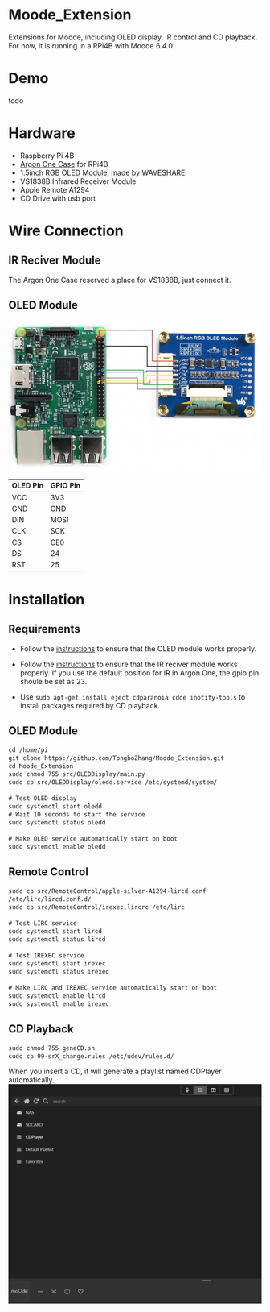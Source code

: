 # Moode_Extension
Extensions for Moode, including OLED display, IR control and CD playback.
For now, it is running in a RPi4B with Moode 6.4.0.

# Demo
todo

# Hardware
- Raspberry Pi 4B
- [Argon One Case](https://www.argon40.com/catalog/product/view/id/52/s/argon-one-raspberry-pi-4-case) for RPi4B
- [1.5inch RGB OLED Module](http://www.waveshare.net/wiki/1.5inch_RGB_OLED_Module), made by WAVESHARE
- VS1838B Infrared Receiver Module
- Apple Remote A1294
- CD Drive with usb port

# Wire Connection

## IR Reciver Module
The Argon One Case reserved a place for VS1838B, just connect it.

## OLED Module
![](./doc/OLED.jpg)

|OLED Pin|GPIO Pin|
|-|-|
|VCC|3V3|
|GND|GND|
|DIN|MOSI|
|CLK|SCK|
|CS|CE0|
|DS|24|
|RST|25|

# Installation
## Requirements
- Follow the [instructions](http://www.waveshare.net/wiki/1.5inch_RGB_OLED_Module) to ensure that the OLED module works properly.

- Follow the [instructions](https://stackoverflow.com/questions/57437261/setup-ir-remote-control-using-lirc-for-the-raspberry-pi-rpi) to ensure that the IR reciver module works properly. If you use the default position for IR in Argon One, the gpio pin shoule be set as 23.

- Use `sudo apt-get install eject cdparanoia cdde inotify-tools` to install packages required by CD playback.

## OLED Module
```
cd /home/pi
git clone https://github.com/TongboZhang/Moode_Extension.git
cd Moode_Extension
sudo chmod 755 src/OLEDDisplay/main.py
sudo cp src/OLEDDisplay/oledd.service /etc/systemd/system/

# Test OLED display
sudo systemctl start oledd
# Wait 10 seconds to start the service
sudo systemctl status oledd

# Make OLED service automatically start on boot
sudo systemctl enable oledd
```

## Remote Control
```
sudo cp src/RemoteControl/apple-silver-A1294-lircd.conf /etc/lirc/lircd.conf.d/
sudo cp src/RemoteControl/irexec.lircrc /etc/lirc

# Test LIRC service
sudo systemctl start lircd
sudo systemctl status lircd

# Test IREXEC service
sudo systemctl start irexec
sudo systemctl status irexec

# Make LIRC and IREXEC service automatically start on boot
sudo systemctl enable lircd
sudo systemctl enable irexec
```

## CD Playback

```
sudo chmod 755 geneCD.sh
sudo cp 99-srX_change.rules /etc/udev/rules.d/
```

When you insert a CD, it will generate a playlist named CDPlayer automatically.
![](./doc/CDPlayer.jpg)
